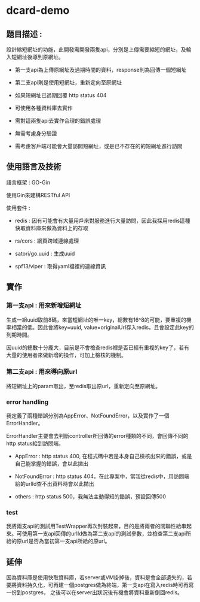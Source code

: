 # dcard-demo

## 題目描述 : 

設計縮短網址的功能，此開發需開發兩隻api，分別是上傳需要縮短的網址，及輸入短網址後導到原網址。

* 第一支api為上傳原網址及過期時間的資料，response則為回傳一個短網址

* 第二支api則是使用短網址，重新定向至原網址

* 如果短網址已過期回覆 http status 404

* 可使用各種資料庫去實作

* 需對這兩隻api去實作合理的錯誤處理

* 無需考慮身分驗證

* 需考慮客戶端可能會大量訪問短網址，或是已不存在的的短網址進行訪問

## 使用語言及技術

語言框架 : GO-Gin 

使用Gin來建構RESTful API

使用套件 : 

* redis : 因有可能會有大量用戶來對服務進行大量訪問，因此我採用redis這種快取資料庫來做為資料上的存取

* rs/cors : 網頁跨域連線處理

* satori/go.uuid : 生成uuid

* spf13/viper : 取得yaml檔裡的連線資訊

## 實作

### 第一支api : 用來新增短網址

生成一組uuid取前8碼，來當短網址的唯一key，總數有16^8的可能，要重複的機率相當的低。因此會將key=uuid, value=originalUrl存入redis，且會設定此key的到期時間。

因uuid的總數十分龐大，目前是不會檢查redis裡是否已經有重複的key了，若有大量的使用者來做新增的操作，可加上檢核的機制。

### 第二支api : 用來導向原url

將短網址上的param取出，至redis取出原url，重新定向至原網址。

### error handling

我定義了兩種錯誤分別為AppError、NotFoundError，以及實作了一個ErrorHandler。

ErrorHandler主要會去判斷controller所回傳的error種類的不同，會回傳不同的http status給到訪問端。

* AppError : http status 400, 在程式碼中若是本身自己檢核出來的錯誤，或是自己能掌握的錯誤，會以此拋出

* NotFoundError : http status 404，在此專案中，當我從redis中，用訪問端給的urlId查不出資料時會以此拋出

* others : http status 500，我無法主動得知的錯誤，預設回傳500

### test

我將兩支api的測試用TestWrapper再次封裝起來，目的是將兩者的關聯性給串起來。可使用第一支api回傳的urlId做為第二支api的測試參數，並檢查第二支api所給的原url是否為當初第一支api所給的原url。

## 延伸

因為資料庫是使用快取資料庫，若server或VM掛掉後，資料是會全部遺失的，若要將資料持久化，可再建一個postgres做為終端，第一支api在寫入redis時可再寫一份到postgres，
之後可以在server出狀況後有機會將資料重新倒回redis。


